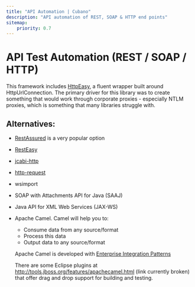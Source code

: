 ```yaml
---
title: "API Automation | Cubano"
description: "API automation of REST, SOAP & HTTP end points"
sitemap:
    priority: 0.7
---
```


# API Test Automation (REST / SOAP / HTTP)

This framework includes [HttpEasy](./httpeasy), a fluent wrapper built around HttpUrlConnection.  The primary driver for this library was to create something that would work through corporate proxies - especially NTLM proxies, which is something that many libraries struggle with. 

## Alternatives:

* [RestAssured](http://rest-assured.io) is a very popular option
* [RestEasy](http://resteasy.jboss.org)
* [jcabi-http](https://github.com/jcabi/jcabi-http)
* [http-request](https://github.com/kevinsawicki/http-request)
* wsimport
* SOAP with Attachments API for Java (SAAJ)
* Java API for XML Web Services (JAX-WS)
* Apache Camel. Camel will help you to:
    * Consume data from any source/format
    * Process this data
    * Output data to any source/format

  Apache Camel is developed with [Enterprise Integration Patterns](https://en.wikipedia.org/wiki/Enterprise_application_integration)
    
  There are some Eclipse plugins at http://tools.jboss.org/features/apachecamel.html (link currently broken) that offer drag and drop support for building and testing.
